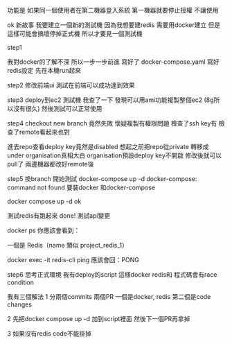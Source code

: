 功能是 如果同一個使用者在第二機器登入系統 第一機器就要停止授權 不讓使用 

ok 新故事 我要建立一個新的測試機 因為我想要建redis 需要用docker建立 但是這樣可能會搞壞停掉正式機 所以才要見一個測試機

step1

我對docker的了解不深 所以一步一步前進
寫好了 docker-compose.yaml 
寫好redis設定
先在本機run起來

step2
修改前端ui
測試在前端可以成功達到效果

step3
deploy到ec2 測試機
我查了一下 發現可以用ami功能複製整個ec2 (8g所以沒有很久) 然後測試可以正常使用

step4
checkout new branch 竟然失敗
懷疑複製有權限問題
檢查了ssh key有
檢查了remote看起來也對

進去repo查看deploy key竟然是disabled
想起之前把repo從private 轉移成under organisation真相大白
organisation預設deploy key不開啟 修改後就可以pull了
兩邊機器都改好remote後

step5
換branch 開始測試
docker-compose up -d
docker-compose: command not found
要裝docker 和docker-compose

docker compose up -d
ok

測試redis有跑起來 done!
測試api變更

docker ps
你應該會看到：

一個是 Redis（name 類似 project_redis_1）

docker exec -it <redis-container-name> redis-cli ping
應該會回：PONG


step6
思考正式環境
我有deploy的script
這樣docker redis和 程式碼會有race condition

我有三個解法
1 分兩個commits 兩個PR
一個是docker, redis
第二個是code changes

2 先把docker compose up -d 加到script裡面
然後下一個PR再拿掉

3 如果沒有redis code不能掛掉
